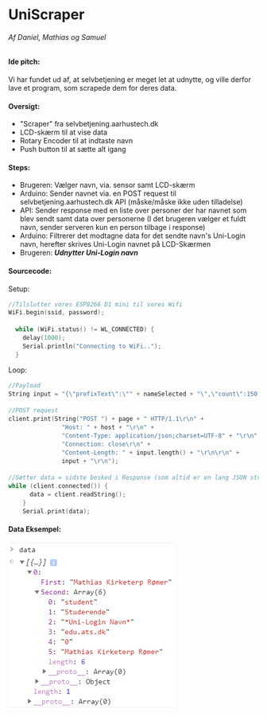 # UniScraper
###### Af Daniel, Mathias og Samuel 

#### Ide pitch:
Vi har fundet ud af, at selvbetjening er meget let at udnytte, og ville derfor lave et program, som scrapede dem for deres data.

#### Oversigt:
- "Scraper" fra selvbetjening.aarhustech.dk
- LCD-skærm til at vise data
- Rotary Encoder til at indtaste navn
- Push button til at sætte alt igang

#### Steps:
- Brugeren: Vælger navn, via. sensor samt LCD-skærm
- Arduino: Sender navnet via. en POST request til selvbetjening.aarhustech.dk API (måske/måske ikke uden tilladelse)
- API: Sender response med en liste over personer der har navnet som blev sendt samt data over personerne (I det brugeren vælger et fuldt navn, sender serveren kun en person tilbage i response)
- Arduino: Filtrerer det modtagne data for det sendte navn's Uni-Login navn, herefter skrives Uni-Login navnet på LCD-Skærmen
- Brugeren: ***Udnytter Uni-Login navn***

#### Sourcecode:

Setup:
``` c
//Tilslutter vores ESP8266 D1 mini til vores Wifi
WiFi.begin(ssid, password);
 
  while (WiFi.status() != WL_CONNECTED) {
    delay(1000);
    Serial.println("Connecting to WiFi..");
  }
```


Loop:
``` c
//Payload
String input = "{\"prefixText\":\"" + nameSelected + "\",\"count\":150,\"contextKey\":\"all|0|0\"}";
  
//POST request
client.print(String("POST ") + page + " HTTP/1.1\r\n" +
               "Host: " + host + "\r\n" +
               "Content-Type: application/json;charset=UTF-8" + "\r\n" +
               "Connection: close\r\n" +
               "Content-Length: " + input.length() + "\r\n\r\n" +
               input + "\r\n");

//Sætter data = sidste besked i Response (som altid er en lang JSON string med data)
while (client.connected()) {
      data = client.readString();
    }
    Serial.print(data);
```

#### Data Eksempel:
![](https://github.com/digitalInteraktion2019/IOTresources/blob/master/Uniscraper/Ressourcer/DataEksempel.PNG)